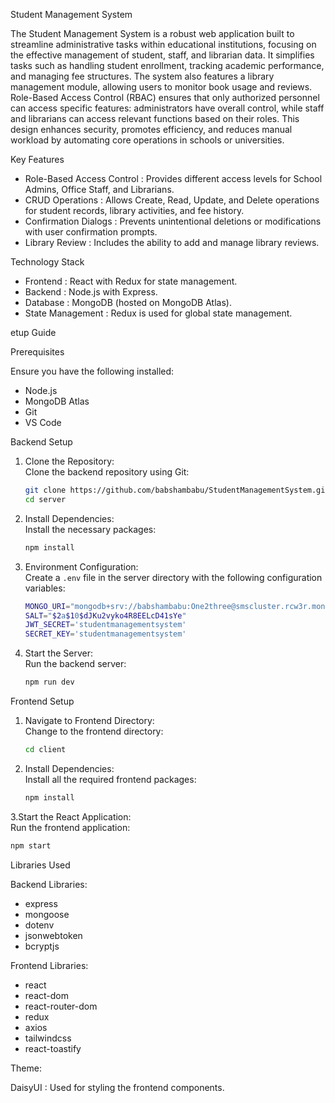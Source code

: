 Student Management System

The Student Management System is a robust web application built to streamline administrative tasks within educational institutions, focusing on the effective management of student, staff, and librarian data. It simplifies tasks such as handling student enrollment, tracking academic performance, and managing fee structures. The system also features a library management module, allowing users to monitor book usage and reviews. Role-Based Access Control (RBAC) ensures that only authorized personnel can access specific features: administrators have overall control, while staff and librarians can access relevant functions based on their roles. This design enhances security, promotes efficiency, and reduces manual workload by automating core operations in schools or universities.

Key Features

- Role-Based Access Control : Provides different access levels for School Admins, Office Staff, and Librarians.
- CRUD Operations : Allows Create, Read, Update, and Delete operations for student records, library activities, and fee history.
- Confirmation Dialogs : Prevents unintentional deletions or modifications with user confirmation prompts.
- Library Review : Includes the ability to add and manage library reviews.

Technology Stack

- Frontend : React with Redux for state management.
- Backend : Node.js with Express.
- Database : MongoDB (hosted on MongoDB Atlas).
- State Management : Redux is used for global state management.

etup Guide

Prerequisites

Ensure you have the following installed:

- Node.js
- MongoDB Atlas
- Git
- VS Code

Backend Setup

1. Clone the Repository:  
   Clone the backend repository using Git:

   ```bash
   git clone https://github.com/babshambabu/StudentManagementSystem.git
   cd server
   ```

2. Install Dependencies:  
   Install the necessary packages:

   ```bash
   npm install
   ```

3. Environment Configuration:  
   Create a `.env` file in the server directory with the following configuration variables:

   ```bash
   MONGO_URI="mongodb+srv://babshambabu:One2three@smscluster.rcw3r.mongodb.net/studentms"
   SALT="$2a$10$dJKu2vyko4R8EELcD41sYe"
   JWT_SECRET='studentmanagementsystem'
   SECRET_KEY='studentmanagementsystem'
   ```

4. Start the Server:  
   Run the backend server:

   ```bash
   npm run dev
   ```

Frontend Setup

1. Navigate to Frontend Directory:  
   Change to the frontend directory:

   ```bash
   cd client
   ```

2. Install Dependencies:  
   Install all the required frontend packages:

   ```bash
   npm install
   ```

3.Start the React Application:  
   Run the frontend application:

   ```bash
   npm start
   ```

Libraries Used

Backend Libraries:

- express
- mongoose
- dotenv
- jsonwebtoken
- bcryptjs

Frontend Libraries:

- react
- react-dom
- react-router-dom
- redux
- axios
- tailwindcss
- react-toastify

Theme:

DaisyUI : Used for styling the frontend components.
